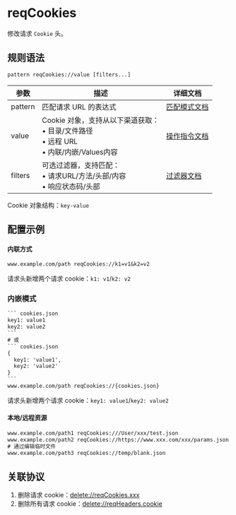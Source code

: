 # reqCookies
修改请求 `Cookie` 头。

## 规则语法
``` txt
pattern reqCookies://value [filters...]
```

| 参数    | 描述                                                         | 详细文档                  |
| ------- | ------------------------------------------------------------ | ------------------------- |
| pattern | 匹配请求 URL 的表达式                                        | [匹配模式文档](./pattern) |
| value   | Cookie 对象，支持从以下渠道获取：<br/>• 目录/文件路径<br/>• 远程 URL<br/>• 内联/内嵌/Values内容  | [操作指令文档](./operation) |
| filters | 可选过滤器，支持匹配：<br/>• 请求URL/方法/头部/内容<br/>• 响应状态码/头部 | [过滤器文档](./filters) |

Cookie 对象结构：`key-value`

## 配置示例
#### 内联方式
```` txt
www.example.com/path reqCookies://k1=v1&k2=v2
````
请求头新增两个请求 cookie：`k1: v1`/`k2: v2`

### 内嵌模式
```` txt
``` cookies.json
key1: value1
key2: value2
```
# 或
``` cookies.json
{
  key1: 'value1',
  key2: 'value2'
}
```
www.example.com/path reqCookies://{cookies.json}
````
请求头新增两个请求 cookie：`key1: value1`/`key2: value2`

#### 本地/远程资源

```` txt
www.example.com/path1 reqCookies:///User/xxx/test.json
www.example.com/path2 reqCookies://https://www.xxx.com/xxx/params.json
# 通过编辑临时文件
www.example.com/path3 reqCookies://temp/blank.json
````

## 关联协议
1. 删除请求 cookie：[delete://reqCookies.xxx](./delete)
2. 删除所有请求 cookie：[delete://reqHeaders.cookie](./delete)

